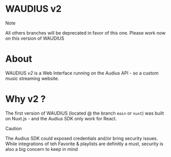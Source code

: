 # WAUDIUS v2
> [!NOTE]
> All others branches will be deprecated in favor of this one. Please work now on this version of WAUDIUS

# About
WAUDIUS *v2* is a Web Interface running on the Audius API - so a custom music streaming website. 

# Why v2 ?
The first version of WAUDIUS (located @ the branch `main` or `nuxt`) was built on Nuxt.js - and the Audius SDK only work for React.

> [!CAUTION]
> The Audius SDK could exposed credentials and/or bring security issues. While integrations of teh Favorite & playlists are definitly a must, security is also a big concern to keep in mind
